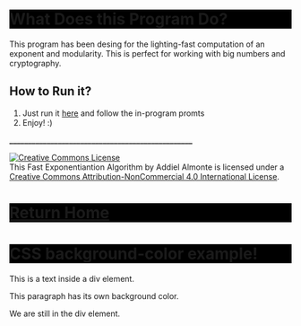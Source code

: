 # What Does this Program Do?

This program has been desing for the lighting-fast computation of an exponent and modularity. This is perfect for working with big numbers and cryptography. 



## How to Run it?

1. Just run it [here](https://repl.it/@Speedmirage/Fast-Exponentiation) and follow the in-program promts
2. Enjoy! :)

**_________________________________________________**


<a rel="license" href="http://creativecommons.org/licenses/by-nc/4.0/"><img alt="Creative Commons License" style="border-width:0" src="https://i.creativecommons.org/l/by-nc/4.0/88x31.png" /></a><br />This Fast Exponentiantion Algorithm by Addiel Almonte is licensed under a <a rel="license" href="http://creativecommons.org/licenses/by-nc/4.0/">Creative Commons Attribution-NonCommercial 4.0 International License</a>.


# [Return Home](https://speedmirage.github.io)


<!DOCTYPE html>
<html>
<head>
<style>
h1 {
    background-color: black;
}

div {
    background-color: lightblue;
}

p {
    background-color: yellow;
}
</style>
</head>
<body>

<h1>CSS background-color example!</h1>
<div>
This is a text inside a div element.
<p>This paragraph has its own background color.</p>
We are still in the div element.
</div>

</body>
</html>
